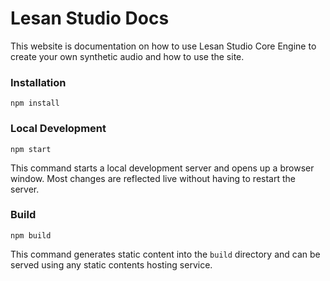 # Lesan Studio Docs

This website is documentation on how to use Lesan Studio Core Engine to create your own synthetic audio and how to use the site.

### Installation

```
npm install 
```

### Local Development

```
npm start
```

This command starts a local development server and opens up a browser window. Most changes are reflected live without having to restart the server.

### Build

```
npm build
```

This command generates static content into the `build` directory and can be served using any static contents hosting service.
